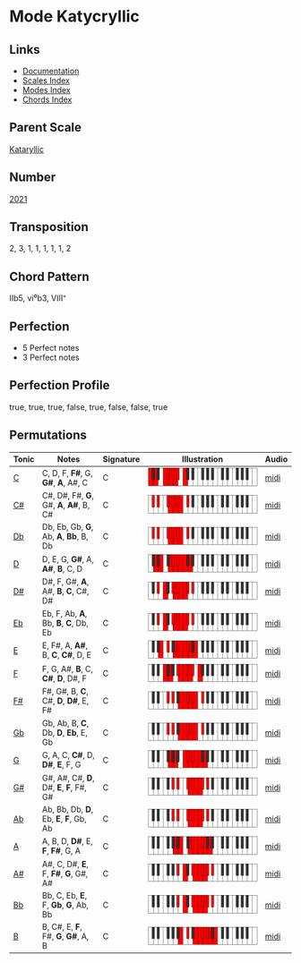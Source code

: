 # Mode Katycryllic

## Links

- [Documentation](README.md)
- [Scales Index](Scales.md)
- [Modes Index](Modes.md)
- [Chords Index](Chords.md)

## Parent Scale

[Kataryllic](ScaleKataryllic.md)

## Number

[2021](https://ianring.com/musictheory/scales/2021)

## Transposition

2, 3, 1, 1, 1, 1, 1, 2

## Chord Pattern

IIb5, vi⁰b3, VIII⁺

## Perfection

- 5 Perfect notes
- 3 Perfect notes

## Perfection Profile

true, true, true, false, true, false, false, true

## Permutations

| Tonic | Notes | Signature | Illustration | Audio |
|-------|-------|-----------|--------------|-------|
| [C](ModeCNaturalKatycryllic.md) | C, D, F, **F#**, G, **G#**, **A**, A#, C | C | ![CNaturalKatycryllic](ModeCNaturalKatycryllic.png) | [midi](https://github.com/edipermadi/music/blob/main/docs/ModeCNaturalKatycryllic.mid?raw=true) |
| [C#](ModeCSharpKatycryllic.md) | C#, D#, F#, **G**, G#, **A**, **A#**, B, C# | C | ![CSharpKatycryllic](ModeCSharpKatycryllic.png) | [midi](https://github.com/edipermadi/music/blob/main/docs/ModeCSharpKatycryllic.mid?raw=true) |
| [Db](ModeDFlatKatycryllic.md) | Db, Eb, Gb, **G**, Ab, **A**, **Bb**, B, Db | C | ![DFlatKatycryllic](ModeDFlatKatycryllic.png) | [midi](https://github.com/edipermadi/music/blob/main/docs/ModeDFlatKatycryllic.mid?raw=true) |
| [D](ModeDNaturalKatycryllic.md) | D, E, G, **G#**, A, **A#**, **B**, C, D | C | ![DNaturalKatycryllic](ModeDNaturalKatycryllic.png) | [midi](https://github.com/edipermadi/music/blob/main/docs/ModeDNaturalKatycryllic.mid?raw=true) |
| [D#](ModeDSharpKatycryllic.md) | D#, F, G#, **A**, A#, **B**, **C**, C#, D# | C | ![DSharpKatycryllic](ModeDSharpKatycryllic.png) | [midi](https://github.com/edipermadi/music/blob/main/docs/ModeDSharpKatycryllic.mid?raw=true) |
| [Eb](ModeEFlatKatycryllic.md) | Eb, F, Ab, **A**, Bb, **B**, **C**, Db, Eb | C | ![EFlatKatycryllic](ModeEFlatKatycryllic.png) | [midi](https://github.com/edipermadi/music/blob/main/docs/ModeEFlatKatycryllic.mid?raw=true) |
| [E](ModeENaturalKatycryllic.md) | E, F#, A, **A#**, B, **C**, **C#**, D, E | C | ![ENaturalKatycryllic](ModeENaturalKatycryllic.png) | [midi](https://github.com/edipermadi/music/blob/main/docs/ModeENaturalKatycryllic.mid?raw=true) |
| [F](ModeFNaturalKatycryllic.md) | F, G, A#, **B**, C, **C#**, **D**, D#, F | C | ![FNaturalKatycryllic](ModeFNaturalKatycryllic.png) | [midi](https://github.com/edipermadi/music/blob/main/docs/ModeFNaturalKatycryllic.mid?raw=true) |
| [F#](ModeFSharpKatycryllic.md) | F#, G#, B, **C**, C#, **D**, **D#**, E, F# | C | ![FSharpKatycryllic](ModeFSharpKatycryllic.png) | [midi](https://github.com/edipermadi/music/blob/main/docs/ModeFSharpKatycryllic.mid?raw=true) |
| [Gb](ModeGFlatKatycryllic.md) | Gb, Ab, B, **C**, Db, **D**, **Eb**, E, Gb | C | ![GFlatKatycryllic](ModeGFlatKatycryllic.png) | [midi](https://github.com/edipermadi/music/blob/main/docs/ModeGFlatKatycryllic.mid?raw=true) |
| [G](ModeGNaturalKatycryllic.md) | G, A, C, **C#**, D, **D#**, **E**, F, G | C | ![GNaturalKatycryllic](ModeGNaturalKatycryllic.png) | [midi](https://github.com/edipermadi/music/blob/main/docs/ModeGNaturalKatycryllic.mid?raw=true) |
| [G#](ModeGSharpKatycryllic.md) | G#, A#, C#, **D**, D#, **E**, **F**, F#, G# | C | ![GSharpKatycryllic](ModeGSharpKatycryllic.png) | [midi](https://github.com/edipermadi/music/blob/main/docs/ModeGSharpKatycryllic.mid?raw=true) |
| [Ab](ModeAFlatKatycryllic.md) | Ab, Bb, Db, **D**, Eb, **E**, **F**, Gb, Ab | C | ![AFlatKatycryllic](ModeAFlatKatycryllic.png) | [midi](https://github.com/edipermadi/music/blob/main/docs/ModeAFlatKatycryllic.mid?raw=true) |
| [A](ModeANaturalKatycryllic.md) | A, B, D, **D#**, E, **F**, **F#**, G, A | C | ![ANaturalKatycryllic](ModeANaturalKatycryllic.png) | [midi](https://github.com/edipermadi/music/blob/main/docs/ModeANaturalKatycryllic.mid?raw=true) |
| [A#](ModeASharpKatycryllic.md) | A#, C, D#, **E**, F, **F#**, **G**, G#, A# | C | ![ASharpKatycryllic](ModeASharpKatycryllic.png) | [midi](https://github.com/edipermadi/music/blob/main/docs/ModeASharpKatycryllic.mid?raw=true) |
| [Bb](ModeBFlatKatycryllic.md) | Bb, C, Eb, **E**, F, **Gb**, **G**, Ab, Bb | C | ![BFlatKatycryllic](ModeBFlatKatycryllic.png) | [midi](https://github.com/edipermadi/music/blob/main/docs/ModeBFlatKatycryllic.mid?raw=true) |
| [B](ModeBNaturalKatycryllic.md) | B, C#, E, **F**, F#, **G**, **G#**, A, B | C | ![BNaturalKatycryllic](ModeBNaturalKatycryllic.png) | [midi](https://github.com/edipermadi/music/blob/main/docs/ModeBNaturalKatycryllic.mid?raw=true) |
